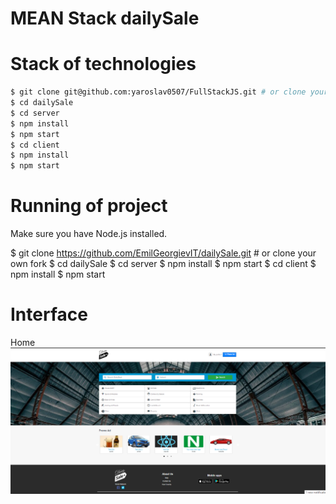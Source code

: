 # MEAN Stack dailySale 


# Stack of technologies


```sh
$ git clone git@github.com:yaroslav0507/FullStackJS.git # or clone your own fork
$ cd dailySale
$ cd server
$ npm install
$ npm start
$ cd client
$ npm install
$ npm start
```
# Running of project

Make sure you have Node.js installed.

$ git clone https://github.com/EmilGeorgievIT/dailySale.git # or clone your own fork
$ cd dailySale
$ cd server
$ npm install
$ npm start
$ cd client
$ npm install
$ npm start

# Interface

Home
![HOME](./client/src/images/dailySale.png)
